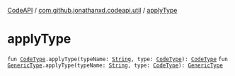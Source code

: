 [CodeAPI](../index.md) / [com.github.jonathanxd.codeapi.util](index.md) / [applyType](.)

# applyType

`fun `[`CodeType`](../com.github.jonathanxd.codeapi.type/-code-type/index.md)`.applyType(typeName: `[`String`](https://kotlinlang.org/api/latest/jvm/stdlib/kotlin/-string/index.html)`, type: `[`CodeType`](../com.github.jonathanxd.codeapi.type/-code-type/index.md)`): `[`CodeType`](../com.github.jonathanxd.codeapi.type/-code-type/index.md)
`fun `[`GenericType`](../com.github.jonathanxd.codeapi.type/-generic-type/index.md)`.applyType(typeName: `[`String`](https://kotlinlang.org/api/latest/jvm/stdlib/kotlin/-string/index.html)`, type: `[`CodeType`](../com.github.jonathanxd.codeapi.type/-code-type/index.md)`): `[`GenericType`](../com.github.jonathanxd.codeapi.type/-generic-type/index.md)